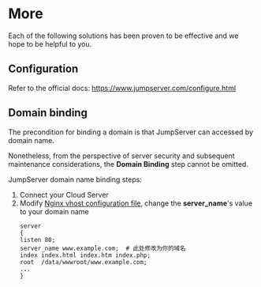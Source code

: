# More

Each of the following solutions has been proven to be effective and we hope to be helpful to you.

## Configuration 

Refer to the official docs: https://www.jumpserver.com/configure.html

## Domain binding

The precondition for binding a domain is that JumpServer can accessed by domain name.

Nonetheless, from the perspective of server security and subsequent maintenance considerations, the **Domain Binding** step cannot be omitted.

JumpServer domain name binding steps:

1. Connect your Cloud Server
2. Modify [Nginx vhost configuration file](/stack-components.md#nginx), change the **server_name**'s value to your domain name
   ```text
   server
   {
   listen 80;
   server_name www.example.com;  # 此处修改为你的域名
   index index.html index.htm index.php;
   root  /data/wwwroot/www.example.com;
   ...
   }
   ```